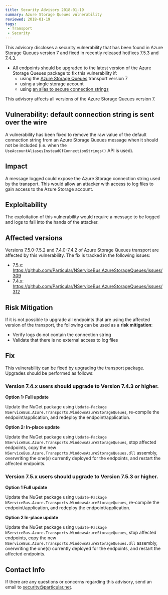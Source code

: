 ```yaml
---
title: Security Advisory 2018-01-19
summary: Azure Storage Queues vulnerability
reviewed: 2018-01-19
tags:
 - Transport
 - Security
---
```


This advisory discloses a security vulnerability that has been found in Azure Storage Queues version 7 and fixed in recently released hotfixes 7.5.3 and 7.4.3.

 * All endpoints should be upgraded to the latest version of the Azure Storage Queues package to fix this vulnerability if:
   * using the [Azure Storage Queues](/transports/azure-storage-queues) transport version 7
   * using a single storage account
   * using [an alias to secure connection strings](/transports/azure-storage-queues/configuration.md#connection-strings-using-aliases-for-connection-strings-to-storage-accounts)

This advisory affects all versions of the Azure Storage Queues version 7.


## Vulnerability: default connection string is sent over the wire

A vulnerability has been fixed to remove the raw value of the default connection string from an Azure Storage Queues message when it should not be included (i.e. when the `UseAccountAliasesInsteadOfConnectionStrings()` API is used).


## Impact

A message logged could expose the Azure Storage connection string used by the transport. This would allow an attacker with access to log files to gain access to the Azure Storage account.


## Exploitability

The exploitation of this vulnerability would require a message to be logged and logs to fall into the hands of the attacker.


## Affected versions

Versions 7.5.0-7.5.2 and 7.4.0-7.4.2 of Azure Storage Queues transport are affected by this vulnerability. The fix is tracked in the following issues:

- 7.5.x: https://github.com/Particular/NServiceBus.AzureStorageQueues/issues/309
- 7.4.x: https://github.com/Particular/NServiceBus.AzureStorageQueues/issues/312


## Risk Mitigation

If it is not possible to upgrade all endpoints that are using the affected version of the transport, the following can be used as a **risk mitigation**:

 * Verify logs do not contain the connection string
 * Validate that there is no external access to log files


## Fix

This vulnerability can be fixed by upgrading the transport package. Upgrades should be performed as follows:


### Version 7.4.x users should upgrade to Version 7.4.3 or higher.

**Option 1: Full update**

Update the NuGet package using `Update-Package NServiceBus.Azure.Transports.WindowsAzureStorageQueues`, re-compile the endpoint/application, and redeploy the endpoint/application.

**Option 2: In-place update**

Update the NuGet package using `Update-Package NServiceBus.Azure.Transports.WindowsAzureStorageQueues`, stop affected endpoints, copy the new `NServiceBus.Azure.Transports.WindowsAzureStorageQueues.dll` assembly, overwriting the one(s) currently deployed for the endpoints, and restart the affected endpoints.


### Version 7.5.x users should upgrade to Version 7.5.3 or higher.

**Option 1 Full update**

Update the NuGet package using `Update-Package NServiceBus.Azure.Transports.WindowsAzureStorageQueues`, re-compile the endpoint/application, and redeploy the endpoint/application.

**Option 2  In-place update**

Update the NuGet package using `Update-Package NServiceBus.Azure.Transports.WindowsAzureStorageQueues`, stop affected endpoints, copy the new `NServiceBus.Azure.Transports.WindowsAzureStorageQueues.dll` assembly, overwriting the one(s) currently deployed for the endpoints, and restart the affected endpoints.


## Contact Info

If there are any questions or concerns regarding this advisory, send an email to [security@particular.net](mailto://security@particular.net).
